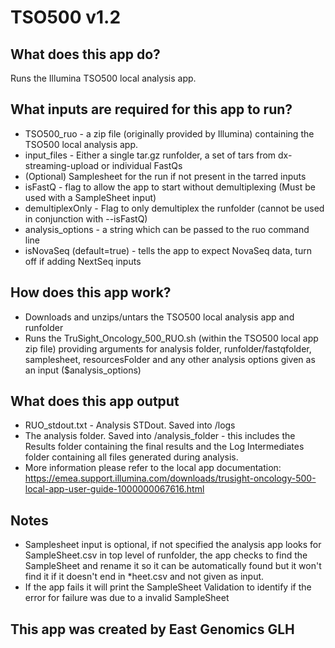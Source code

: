 # TSO500 v1.2

## What does this app do?
Runs the Illumina TSO500 local analysis app.

## What inputs are required for this app to run?
* TSO500_ruo - a zip file (originally provided by Illumina) containing the TSO500 local analysis app.
* input_files - Either a single tar.gz runfolder, a set of tars from dx-streaming-upload or individual FastQs
* (Optional) Samplesheet for the run if not present in the tarred inputs
* isFastQ - flag to allow the app to start without demultiplexing (Must be used with a SampleSheet input)
* demultiplexOnly - Flag to only demultiplex the runfolder (cannot be used in conjunction with --isFastQ)
* analysis_options -  a string which can be passed to the ruo command line
* isNovaSeq (default=true) -  tells the app to expect NovaSeq data, turn off if adding NextSeq inputs

## How does this app work?
* Downloads and unzips/untars the TSO500 local analysis app and runfolder
* Runs the TruSight_Oncology_500_RUO.sh (within the TSO500 local app zip file) providing arguments for analysis folder, runfolder/fastqfolder, samplesheet, resourcesFolder and any other analysis options given as an input ($analysis_options)

## What does this app output
* RUO_stdout.txt - Analysis STDout. Saved into /logs
* The analysis folder. Saved into /analysis_folder - this includes the Results folder containing the final results and the Log Intermediates folder containing all files generated during analysis.
* More information please refer to the local app documentation: https://emea.support.illumina.com/downloads/trusight-oncology-500-local-app-user-guide-1000000067616.html

## Notes
* Samplesheet input is optional, if not specified the analysis app looks for SampleSheet.csv in top level of runfolder, the app checks to find the SampleSheet and rename it so it can be automatically found but it won't find it if it doesn't end in *heet.csv and not given as input.
* If the app fails it will print the SampleSheet Validation to identify if the error for failure was due to a invalid SampleSheet

## This app was created by East Genomics GLH
